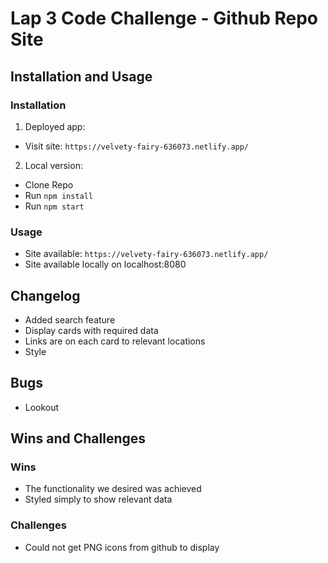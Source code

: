 # Lap 3 Code Challenge - Github Repo Site

## Installation and Usage
### Installation
1. Deployed app:
- Visit site: `https://velvety-fairy-636073.netlify.app/`
2. Local version:
- Clone Repo
- Run `npm install`
- Run `npm start`

### Usage
- Site available: `https://velvety-fairy-636073.netlify.app/`
- Site available locally on localhost:8080
## Changelog
- Added search feature
- Display cards with required data
- Links are on each card to relevant locations
- Style
## Bugs
- Lookout

## Wins and Challenges
### Wins
- The functionality we desired was achieved
- Styled simply to show relevant data
### Challenges
- Could not get PNG icons from github to display


